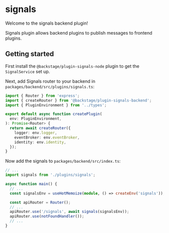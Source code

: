 # signals

Welcome to the signals backend plugin!

Signals plugin allows backend plugins to publish messages to frontend plugins.

## Getting started

First install the `@backstage/plugin-signals-node` plugin to get the `SignalService` set up.

Next, add Signals router to your backend in `packages/backend/src/plugins/signals.ts`:

```ts
import { Router } from 'express';
import { createRouter } from '@backstage/plugin-signals-backend';
import { PluginEnvironment } from '../types';

export default async function createPlugin(
  env: PluginEnvironment,
): Promise<Router> {
  return await createRouter({
    logger: env.logger,
    eventBroker: env.eventBroker,
    identity: env.identity,
  });
}
```

Now add the signals to `packages/backend/src/index.ts`:

```ts
// ...
import signals from './plugins/signals';

async function main() {
  // ...
  const signalsEnv = useHotMemoize(module, () => createEnv('signals'));

  const apiRouter = Router();
  // ...
  apiRouter.use('/signals', await signals(signalsEnv));
  apiRouter.use(notFoundHandler());
  // ...
}
```
